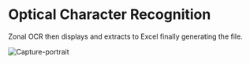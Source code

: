 # Optical Character Recognition

Zonal OCR then displays and extracts to Excel finally generating the file.


![Capture-portrait](https://github.com/OmarAhmed8581/Optical-Character-Recognition/assets/53855546/1bb52480-837c-46bd-9292-bd1dca4440fb)

